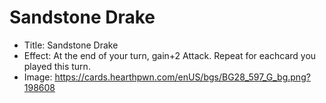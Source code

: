# Sandstone Drake
- Title:  Sandstone Drake
- Effect:  At the end of your turn, gain+2 Attack. Repeat for eachcard you played this turn.
- Image:  https://cards.hearthpwn.com/enUS/bgs/BG28_597_G_bg.png?198608
